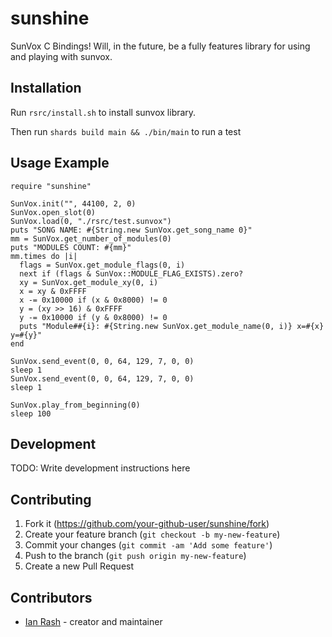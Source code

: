 # sunshine

SunVox C Bindings! Will, in the future, be a fully features library for using and playing with sunvox.

## Installation

Run `rsrc/install.sh` to install sunvox library.

Then run `shards build main && ./bin/main` to run a test

## Usage Example

```crystal
require "sunshine"

SunVox.init("", 44100, 2, 0)
SunVox.open_slot(0)
SunVox.load(0, "./rsrc/test.sunvox")
puts "SONG NAME: #{String.new SunVox.get_song_name 0}"
mm = SunVox.get_number_of_modules(0)
puts "MODULES COUNT: #{mm}"
mm.times do |i|
  flags = SunVox.get_module_flags(0, i)
  next if (flags & SunVox::MODULE_FLAG_EXISTS).zero?
  xy = SunVox.get_module_xy(0, i)
  x = xy & 0xFFFF
  x -= 0x10000 if (x & 0x8000) != 0
  y = (xy >> 16) & 0xFFFF
  y -= 0x10000 if (y & 0x8000) != 0
  puts "Module##{i}: #{String.new SunVox.get_module_name(0, i)} x=#{x} y=#{y}"
end

SunVox.send_event(0, 0, 64, 129, 7, 0, 0)
sleep 1
SunVox.send_event(0, 0, 64, 129, 7, 0, 0)
sleep 1

SunVox.play_from_beginning(0)
sleep 100
```

## Development

TODO: Write development instructions here

## Contributing

1. Fork it (<https://github.com/your-github-user/sunshine/fork>)
2. Create your feature branch (`git checkout -b my-new-feature`)
3. Commit your changes (`git commit -am 'Add some feature'`)
4. Push to the branch (`git push origin my-new-feature`)
5. Create a new Pull Request

## Contributors

- [Ian Rash](https://github.com/your-github-user) - creator and maintainer
